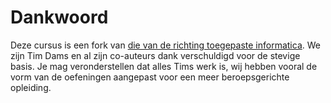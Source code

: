 # Dankwoord

Deze cursus is een fork van [die van de richting toegepaste informatica](https://github.com/v-nys/cursusprogrammeren/tree/d6298900715bd2c0b8e44750d001c6744d6cc949/_intro/apwt.gitbook.io). We zijn Tim Dams en al zijn co-auteurs dank verschuldigd voor de stevige basis. Je mag veronderstellen dat alles Tims werk is, wij hebben vooral de vorm van de oefeningen aangepast voor een meer beroepsgerichte opleiding.

